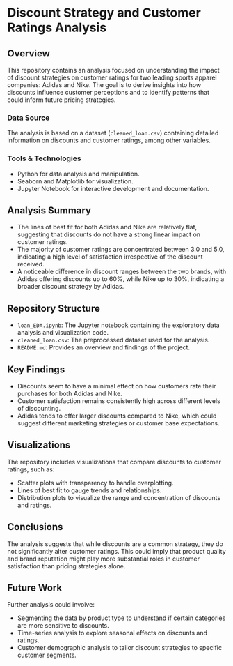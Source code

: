 # Discount Strategy and Customer Ratings Analysis

## Overview

This repository contains an analysis focused on understanding the impact of discount strategies on customer ratings for two leading sports apparel companies: Adidas and Nike. The goal is to derive insights into how discounts influence customer perceptions and to identify patterns that could inform future pricing strategies.

### Data Source

The analysis is based on a dataset (`cleaned_loan.csv`) containing detailed information on discounts and customer ratings, among other variables.

### Tools & Technologies

- Python for data analysis and manipulation.
- Seaborn and Matplotlib for visualization.
- Jupyter Notebook for interactive development and documentation.

## Analysis Summary

- The lines of best fit for both Adidas and Nike are relatively flat, suggesting that discounts do not have a strong linear impact on customer ratings.
- The majority of customer ratings are concentrated between 3.0 and 5.0, indicating a high level of satisfaction irrespective of the discount received.
- A noticeable difference in discount ranges between the two brands, with Adidas offering discounts up to 60%, while Nike up to 30%, indicating a broader discount strategy by Adidas.

## Repository Structure

- `loan_EDA.ipynb`: The Jupyter notebook containing the exploratory data analysis and visualization code.
- `cleaned_loan.csv`: The preprocessed dataset used for the analysis.
- `README.md`: Provides an overview and findings of the project.

## Key Findings

- Discounts seem to have a minimal effect on how customers rate their purchases for both Adidas and Nike.
- Customer satisfaction remains consistently high across different levels of discounting.
- Adidas tends to offer larger discounts compared to Nike, which could suggest different marketing strategies or customer base expectations.

## Visualizations

The repository includes visualizations that compare discounts to customer ratings, such as:

- Scatter plots with transparency to handle overplotting.
- Lines of best fit to gauge trends and relationships.
- Distribution plots to visualize the range and concentration of discounts and ratings.

## Conclusions

The analysis suggests that while discounts are a common strategy, they do not significantly alter customer ratings. This could imply that product quality and brand reputation might play more substantial roles in customer satisfaction than pricing strategies alone.

## Future Work

Further analysis could involve:

- Segmenting the data by product type to understand if certain categories are more sensitive to discounts.
- Time-series analysis to explore seasonal effects on discounts and ratings.
- Customer demographic analysis to tailor discount strategies to specific customer segments.
